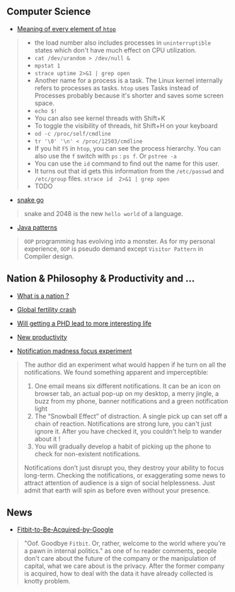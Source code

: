## Computer Science
- [Meaning of every element of `htop`](https://peteris.rocks/blog/htop/)

> - the load number also includes processes in `uninterruptible` states which don't have much effect on CPU utilization.
> - `cat /dev/urandom > /dev/null &`
> - `mpstat 1`
> - `strace uptime 2>&1 | grep open`
> - Another name for a process is a task. The Linux kernel internally refers to processes as tasks. `htop` uses Tasks instead of Processes probably because it's shorter and saves some screen space.
> - `echo $!`
> - You can also see kernel threads with Shift+K
> - To toggle the visibility of threads, hit Shift+H on your keyboard
> - `od -c /proc/self/cmdline`
> - `tr '\0' '\n' < /proc/12503/cmdline`
> - If you hit `F5` in `htop`, you can see the process hierarchy. You can also use the `f` switch with `ps` : `ps f`. Or `pstree -a`
> - You can use the `id` command to find out the name for this user.
> - It turns out that id gets this information from the `/etc/passwd` and `/etc/group` files. `strace id  2>&1 | grep open`
> - TODO

- [snake go](https://github.com/tristangoossens/snake-go)

> snake and 2048 is the new `hello world` of a language.

- [Java patterns](https://java-design-patterns.com/patterns/)

> `OOP` programming has evolving into a monster. As for my personal experience, `OOP` is pseudo demand except `Visitor Pattern` in Compiler design.

## Nation & Philosophy & Productivity and ...
- [What is a nation ?](https://notesonliberty.com/2015/03/30/what-is-a-nation/)

- [Global fertility crash](https://www.bloomberg.com/graphics/2019-global-fertility-crash/)

- [Will getting a PHD lead to more interesting life](https://news.ycombinator.com/item?id=21113500)

- [New productivity](https://www.ben-evans.com/benedictevans/2019/9/27/new-productivity)


- [Notification madness focus experiment](https://blog.rescuetime.com/notification-madness-focus-experiment/)

> The author did an experiment what would happen if he turn on all the notifications. We found something apparent and imperceptible:
> 
> 1. One email means six different notifications. It can be an icon on browser tab, an actual pop-up on my desktop, a merry jingle, a buzz from my phone, banner notifications and a green notification light
> 2. The “Snowball Effect” of distraction. A single pick up can set off a chain of reaction. Notifications are strong lure, you can't just ignore it. After you have checked it, you couldn't help to wander about it !
> 3. You will gradually develop a habit of picking up the phone to check for non-existent notifications.
> 
> Notifications don’t just disrupt you, they destroy your ability to focus long-term. Checking the notifications, or exaggerating some news to attract attention of audience is a sign of social helplessness.
> Just admit that earth will spin as before even without your presence.

## News
- [Fitbit-to-Be-Acquired-by-Google](https://investor.fitbit.com/press/press-releases/press-release-details/2019/Fitbit-to-Be-Acquired-by-Google/default.aspx)

> "Oof. Goodbye `Fitbit`. Or, rather, welcome to the world where you're a pawn in internal politics." as one of `hn` reader comments, people don't care about the future of the company or the manipulation of capital, what we care about is the privacy.
> After the former company is acquired, how to deal with the data it have already collected is knotty problem.
